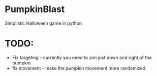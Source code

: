 PumpkinBlast
============

Simplistic Halloween game in python


TODO:
=====

* Fix targeting - currently you need to aim just down and right of the pumpkin
* fix movement - make the pumpkin movement more randomized

